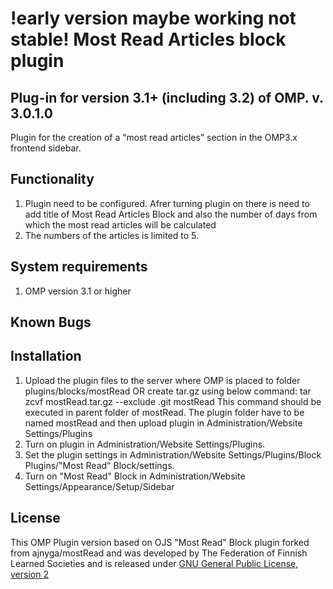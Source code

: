 !early version maybe working not stable!
Most Read Articles block plugin
===========
Plug-in for version 3.1+ (including 3.2) of OMP.
v. 3.0.1.0
------------

Plugin for the creation of a “most read articles” section in the OMP3.x frontend sidebar.

Functionality
-------------
1. Plugin need to be configured. Afrer turning plugin on there is need to add title of Most Read Articles Block and also the number of days from which the most read articles will be calculated
2. The numbers of the articles is limited to 5.

System requirements
--------------------
1. OMP version 3.1 or higher

Known Bugs
---------------


Installation
-------------
1. Upload the plugin files to the server where OMP is placed to folder plugins/blocks/mostRead 
   OR
   create tar.gz using below command:
   tar zcvf mostRead.tar.gz --exclude .git mostRead
   This command should be executed in parent folder of mostRead. The plugin folder have to be named mostRead
and then upload plugin in Administration/Website Settings/Plugins
2. Turn on plugin in Administration/Website Settings/Plugins.
3. Set the plugin settings in Administration/Website Settings/Plugins/Block Plugins/"Most Read" Block/settings.
4. Turn on "Most Read" Block in Administration/Website Settings/Appearance/Setup/Sidebar

License
-------

This OMP Plugin version based on OJS "Most Read" Block plugin forked from ajnyga/mostRead and was developed by The Federation of Finnish Learned Societies and is released under [GNU General Public License, version 2](https://www.gnu.org/licenses/old-licenses/gpl-2.0.html)
